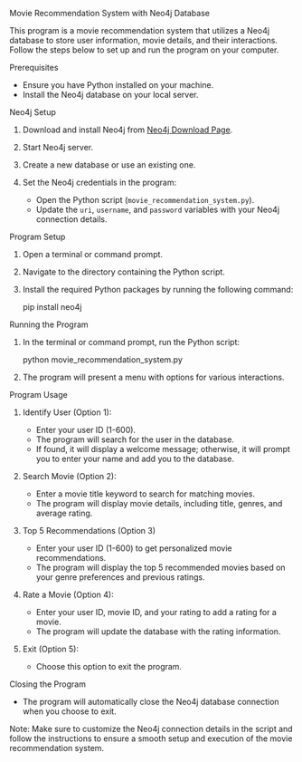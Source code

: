 Movie Recommendation System with Neo4j Database

This program is a movie recommendation system that utilizes a Neo4j database to store user information, movie details, and their interactions. Follow the steps below to set up and run the program on your computer.

Prerequisites

- Ensure you have Python installed on your machine.
- Install the Neo4j database on your local server.

Neo4j Setup

1. Download and install Neo4j from [Neo4j Download Page](https://neo4j.com/download/).

2. Start Neo4j server.

3. Create a new database or use an existing one.

4. Set the Neo4j credentials in the program:
   - Open the Python script (`movie_recommendation_system.py`).
   - Update the `uri`, `username`, and `password` variables with your Neo4j connection details.

Program Setup

1. Open a terminal or command prompt.

2. Navigate to the directory containing the Python script.

3. Install the required Python packages by running the following command:

   pip install neo4j

Running the Program

1. In the terminal or command prompt, run the Python script:

   python movie_recommendation_system.py

2. The program will present a menu with options for various interactions.

Program Usage

1. Identify User (Option 1):
   - Enter your user ID (1-600).
   - The program will search for the user in the database.
   - If found, it will display a welcome message; otherwise, it will prompt you to enter your name and add you to the database.

2. Search Movie (Option 2):
   - Enter a movie title keyword to search for matching movies.
   - The program will display movie details, including title, genres, and average rating.

3. Top 5 Recommendations (Option 3)
   - Enter your user ID (1-600) to get personalized movie recommendations.
   - The program will display the top 5 recommended movies based on your genre preferences and previous ratings.

4. Rate a Movie (Option 4):
   - Enter your user ID, movie ID, and your rating to add a rating for a movie.
   - The program will update the database with the rating information.

5. Exit (Option 5):
   - Choose this option to exit the program.

Closing the Program

- The program will automatically close the Neo4j database connection when you choose to exit.

Note: Make sure to customize the Neo4j connection details in the script and follow the instructions to ensure a smooth setup and execution of the movie recommendation system.
